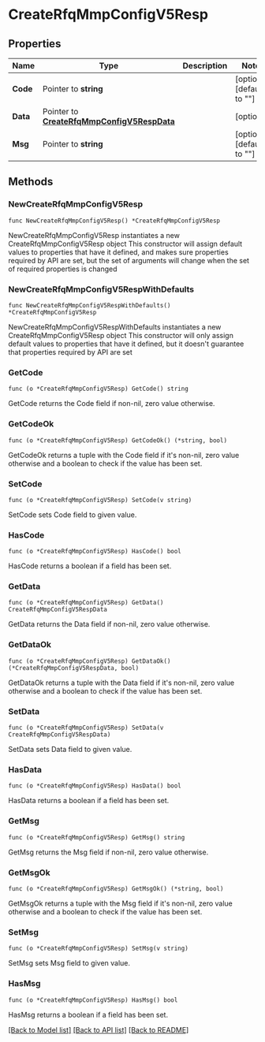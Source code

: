 # CreateRfqMmpConfigV5Resp

## Properties

Name | Type | Description | Notes
------------ | ------------- | ------------- | -------------
**Code** | Pointer to **string** |  | [optional] [default to ""]
**Data** | Pointer to [**CreateRfqMmpConfigV5RespData**](CreateRfqMmpConfigV5RespData.md) |  | [optional] 
**Msg** | Pointer to **string** |  | [optional] [default to ""]

## Methods

### NewCreateRfqMmpConfigV5Resp

`func NewCreateRfqMmpConfigV5Resp() *CreateRfqMmpConfigV5Resp`

NewCreateRfqMmpConfigV5Resp instantiates a new CreateRfqMmpConfigV5Resp object
This constructor will assign default values to properties that have it defined,
and makes sure properties required by API are set, but the set of arguments
will change when the set of required properties is changed

### NewCreateRfqMmpConfigV5RespWithDefaults

`func NewCreateRfqMmpConfigV5RespWithDefaults() *CreateRfqMmpConfigV5Resp`

NewCreateRfqMmpConfigV5RespWithDefaults instantiates a new CreateRfqMmpConfigV5Resp object
This constructor will only assign default values to properties that have it defined,
but it doesn't guarantee that properties required by API are set

### GetCode

`func (o *CreateRfqMmpConfigV5Resp) GetCode() string`

GetCode returns the Code field if non-nil, zero value otherwise.

### GetCodeOk

`func (o *CreateRfqMmpConfigV5Resp) GetCodeOk() (*string, bool)`

GetCodeOk returns a tuple with the Code field if it's non-nil, zero value otherwise
and a boolean to check if the value has been set.

### SetCode

`func (o *CreateRfqMmpConfigV5Resp) SetCode(v string)`

SetCode sets Code field to given value.

### HasCode

`func (o *CreateRfqMmpConfigV5Resp) HasCode() bool`

HasCode returns a boolean if a field has been set.

### GetData

`func (o *CreateRfqMmpConfigV5Resp) GetData() CreateRfqMmpConfigV5RespData`

GetData returns the Data field if non-nil, zero value otherwise.

### GetDataOk

`func (o *CreateRfqMmpConfigV5Resp) GetDataOk() (*CreateRfqMmpConfigV5RespData, bool)`

GetDataOk returns a tuple with the Data field if it's non-nil, zero value otherwise
and a boolean to check if the value has been set.

### SetData

`func (o *CreateRfqMmpConfigV5Resp) SetData(v CreateRfqMmpConfigV5RespData)`

SetData sets Data field to given value.

### HasData

`func (o *CreateRfqMmpConfigV5Resp) HasData() bool`

HasData returns a boolean if a field has been set.

### GetMsg

`func (o *CreateRfqMmpConfigV5Resp) GetMsg() string`

GetMsg returns the Msg field if non-nil, zero value otherwise.

### GetMsgOk

`func (o *CreateRfqMmpConfigV5Resp) GetMsgOk() (*string, bool)`

GetMsgOk returns a tuple with the Msg field if it's non-nil, zero value otherwise
and a boolean to check if the value has been set.

### SetMsg

`func (o *CreateRfqMmpConfigV5Resp) SetMsg(v string)`

SetMsg sets Msg field to given value.

### HasMsg

`func (o *CreateRfqMmpConfigV5Resp) HasMsg() bool`

HasMsg returns a boolean if a field has been set.


[[Back to Model list]](../README.md#documentation-for-models) [[Back to API list]](../README.md#documentation-for-api-endpoints) [[Back to README]](../README.md)



